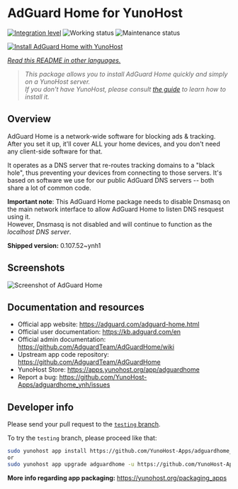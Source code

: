 <!--
N.B.: This README was automatically generated by <https://github.com/YunoHost/apps/tree/master/tools/readme_generator>
It shall NOT be edited by hand.
-->

# AdGuard Home for YunoHost

[![Integration level](https://dash.yunohost.org/integration/adguardhome.svg)](https://ci-apps.yunohost.org/ci/apps/adguardhome/) ![Working status](https://ci-apps.yunohost.org/ci/badges/adguardhome.status.svg) ![Maintenance status](https://ci-apps.yunohost.org/ci/badges/adguardhome.maintain.svg)

[![Install AdGuard Home with YunoHost](https://install-app.yunohost.org/install-with-yunohost.svg)](https://install-app.yunohost.org/?app=adguardhome)

*[Read this README in other languages.](./ALL_README.md)*

> *This package allows you to install AdGuard Home quickly and simply on a YunoHost server.*  
> *If you don't have YunoHost, please consult [the guide](https://yunohost.org/install) to learn how to install it.*

## Overview

AdGuard Home is a network-wide software for blocking ads & tracking. After you set it up, it'll cover ALL your home devices, and you don't need any client-side software for that.

It operates as a DNS server that re-routes tracking domains to a "black hole", thus preventing your devices from connecting to those servers. It's based on software we use for our public AdGuard DNS servers -- both share a lot of common code.

**Important note**: This AdGuard Home package needs to disable Dnsmasq on the main network interface to allow AdGuard Home to listen DNS resquest using it.  
However, Dnsmasq is not disabled and will continue to function as the *localhost DNS server*.


**Shipped version:** 0.107.52~ynh1

## Screenshots

![Screenshot of AdGuard Home](./doc/screenshots/demo.gif)

## Documentation and resources

- Official app website: <https://adguard.com/adguard-home.html>
- Official user documentation: <https://kb.adguard.com/en>
- Official admin documentation: <https://github.com/AdguardTeam/AdGuardHome/wiki>
- Upstream app code repository: <https://github.com/AdguardTeam/AdGuardHome>
- YunoHost Store: <https://apps.yunohost.org/app/adguardhome>
- Report a bug: <https://github.com/YunoHost-Apps/adguardhome_ynh/issues>

## Developer info

Please send your pull request to the [`testing` branch](https://github.com/YunoHost-Apps/adguardhome_ynh/tree/testing).

To try the `testing` branch, please proceed like that:

```bash
sudo yunohost app install https://github.com/YunoHost-Apps/adguardhome_ynh/tree/testing --debug
or
sudo yunohost app upgrade adguardhome -u https://github.com/YunoHost-Apps/adguardhome_ynh/tree/testing --debug
```

**More info regarding app packaging:** <https://yunohost.org/packaging_apps>
